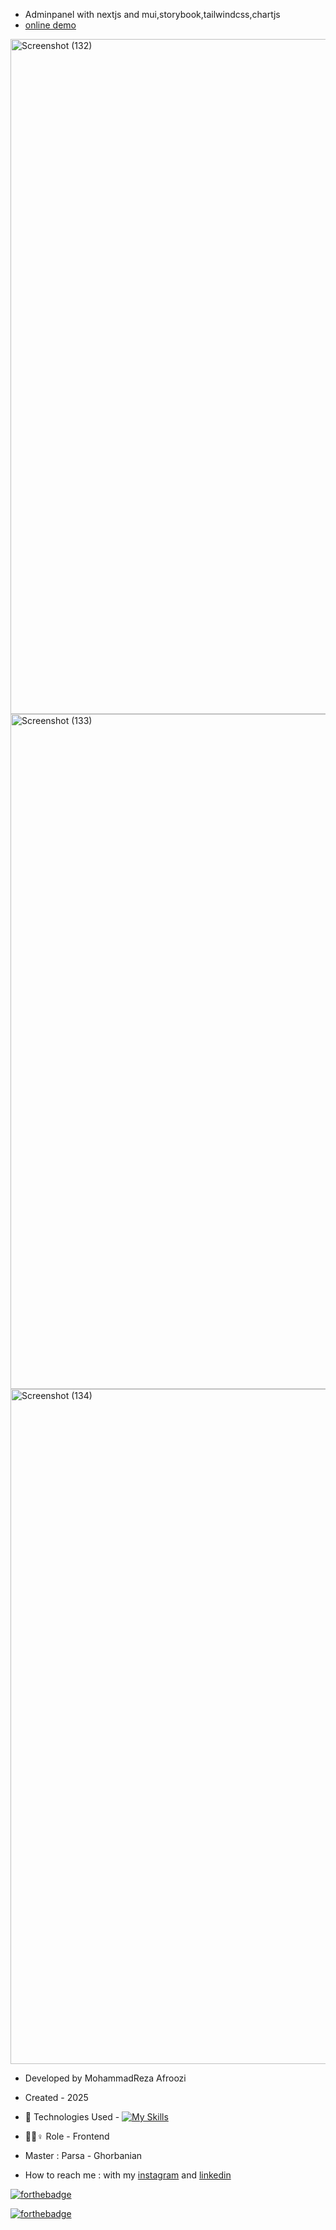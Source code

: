 - Adminpanel with nextjs and mui,storybook,tailwindcss,chartjs
- [online demo](https://admin-panel-nextjs-mui-cvot.vercel.app/)

<img width="1920" height="1080" alt="Screenshot (132)" src="https://github.com/user-attachments/assets/07a45099-829a-4eaf-8d6b-3844d7d330ec" />
<img width="1920" height="1080" alt="Screenshot (133)" src="https://github.com/user-attachments/assets/4b8abf6b-d6b1-492a-b9dd-94be62586b0b" />
<img width="1920" height="1080" alt="Screenshot (134)" src="https://github.com/user-attachments/assets/021be0c5-03d7-4425-94d3-7fd2d8997dd7" />




- Developed by MohammadReza Afroozi
- Created - 2025
- 🤖 Technologies Used - [![My Skills](https://skillicons.dev/icons?i=nextjs,tailwindcss,mui,react,js)](https://skillicons.dev)

- 🤖🤖♀️ Role - Frontend
- Master : Parsa - Ghorbanian
- How to reach me : with my
[instagram](https://www.instagram.com/afroozi_dev?igsh=MWNvODk2dGwwY29o) and
[linkedin](https://www.linkedin.com/in/mohammad-reza-afroozi)

[![forthebadge](https://forthebadge.com/images/featured/featured-built-with-love.svg)](https://forthebadge.com)

[![forthebadge](https://forthebadge.com/images/badges/made-with-javascript.svg)](https://forthebadge.com)
